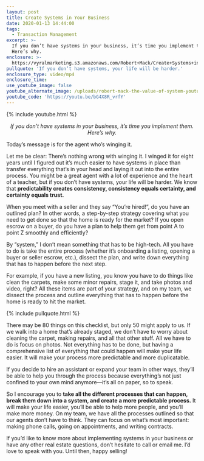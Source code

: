 ```yaml
---
layout: post
title: Create Systems in Your Business
date: 2020-01-13 14:44:00
tags:
  - Transaction Management
excerpt: >-
  If you don’t have systems in your business, it’s time you implement them.
  Here’s why.
enclosure: >-
  https://vyralmarketing.s3.amazonaws.com/Robert+Mack/Create+Systems+in+Your+Business.mp4
pullquote: 'If you don’t have systems, your life will be harder.'
enclosure_type: video/mp4
enclosure_time:
use_youtube_image: false
youtube_alternate_image: /uploads/robert-mack-the-value-of-system-youtube.jpg
youtube_code: 'https://youtu.be/bG4X8R_vrfY'
---
```


{% include youtube.html %}

<p style="text-align: center;"><em>If you don’t have systems in your business, it’s time you implement them. Here’s why.</em></p>

Today’s message is for the agent who’s winging it.&nbsp;

Let me be clear: There’s nothing wrong with winging it. I winged it for eight years until I figured out it’s much easier to have systems in place than transfer everything that’s in your head and laying it out into the entire process. You might be a great agent with a lot of experience and the heart of a teacher, but if you don’t have systems, your life will be harder. We know that **predictability creates consistency, consistency equals certainty, and certainty equals trust.&nbsp;**

When you meet with a seller and they say “You’re hired\!”, do you have an outlined plan? In other words, a step-by-step strategy covering what you need to get done so that the home is ready for the market? If you open escrow on a buyer, do you have a plan to help them get from point A to point Z smoothly and efficiently?&nbsp;

By “system,” I don’t mean something that has to be high-tech. All you have to do is take the entire process (whether it’s onboarding a listing, opening a buyer or seller escrow, etc.), dissect the plan, and write down everything that has to happen before the next step.&nbsp;

For example, if you have a new listing, you know you have to do things like clean the carpets, make some minor repairs, stage it, and take photos and video, right? All these items are part of your strategy, and on my team, we dissect the process and outline everything that has to happen before the home is ready to hit the market.

{% include pullquote.html %}

There may be 80 things on this checklist, but only 50 might apply to us. If we walk into a home that’s already staged, we don’t have to worry about cleaning the carpet, making repairs, and all that other stuff. All we have to do is focus on photos. Not everything has to be done, but having a comprehensive list of everything that could happen will make your life easier. It will make your process more predictable and more duplicatable.&nbsp;

If you decide to hire an assistant or expand your team in other ways, they’ll be able to help you through the process because everything’s not just confined to your own mind anymore—it’s all on paper, so to speak.

So I encourage you to **take all the different processes that can happen, break them down into a system, and create a more predictable process.** It will make your life easier, you’ll be able to help more people, and you’ll make more money. On my team, we have all the processes outlined so that our agents don’t have to think. They can focus on what’s most important: making phone calls, going on appointments, and writing contracts.&nbsp;

If you’d like to know more about implementing systems in your business or have any other real estate questions, don’t hesitate to call or email me. I’d love to speak with you. Until then, happy selling\!
